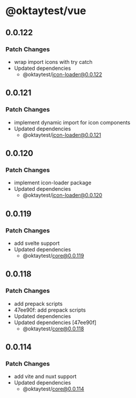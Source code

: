 # @oktaytest/vue

## 0.0.122

### Patch Changes

- wrap import icons with try catch
- Updated dependencies
  - @oktaytest/icon-loader@0.0.122

## 0.0.121

### Patch Changes

- implement dynamic import for icon components
- Updated dependencies
  - @oktaytest/icon-loader@0.0.121

## 0.0.120

### Patch Changes

- implement icon-loader package
- Updated dependencies
  - @oktaytest/icon-loader@0.0.120

## 0.0.119

### Patch Changes

- add svelte support
- Updated dependencies
  - @oktaytest/core@0.0.119

## 0.0.118

### Patch Changes

- add prepack scripts
- 47ee90f: add prepack scripts
- Updated dependencies
- Updated dependencies [47ee90f]
  - @oktaytest/core@0.0.118

## 0.0.114

### Patch Changes

- add vite and nuxt support
- Updated dependencies
  - @oktaytest/core@0.0.114
